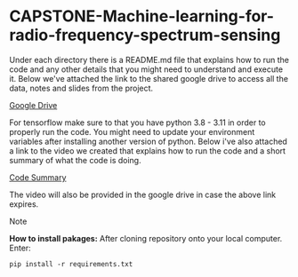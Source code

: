 # CAPSTONE-Machine-learning-for-radio-frequency-spectrum-sensing

Under each directory there is a README.md file that explains how to run the code and any other details that you might need to understand and execute it. Below we've attached the link to the shared google drive to access all the data, notes and slides from the project. 

[Google Drive](https://drive.google.com/drive/folders/1tLfBgnrtY6c0fsncIxt-pNyf--VIiYB5?usp=drive_link)

For tensorflow make sure to that you have python 3.8 - 3.11 in order to properly run the code. You might need to update your environment variables after installing another version of python. Below i've also attached a link to the video we created that explains how to run the code and a short summary of what the code is doing. 

[Code Summary](https://vcu.mediaspace.kaltura.com/media/CodeSummary_HowToRun/1_x4t6wbdc)

The video will also be provided in the google drive in case the above link expires.

> [!NOTE]
> **How to install pakages:** After cloning repository onto your local computer.
> <br> Enter:
>```
> pip install -r requirements.txt
>```
> <br> 



